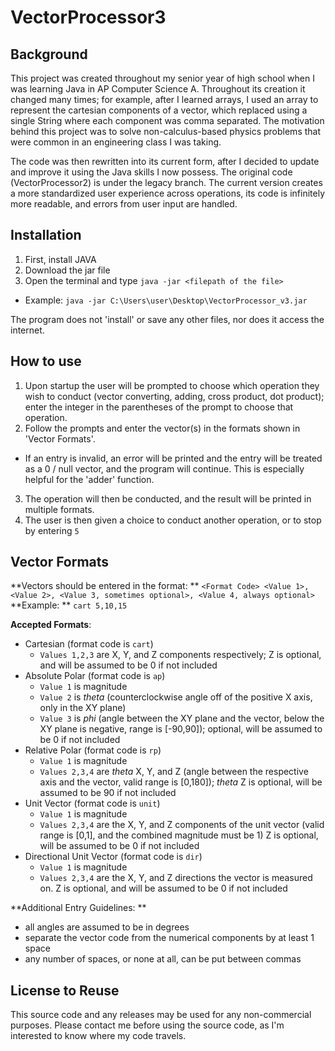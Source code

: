 # VectorProcessor3
## Background
This project was created throughout my senior year of high school when I was learning Java in AP Computer Science A. Throughout its creation it changed many times; for example, after I learned arrays, I used an array to represent the cartesian components of a vector, which replaced using a single String where each component was comma separated. The motivation behind this project was to solve non-calculus-based physics problems that were common in an engineering class I was taking. 

The code was then rewritten into its current form, after I decided to update and improve it using the Java skills I now possess. The original code (VectorProcessor2) is under the legacy branch. The current version creates a more standardized user experience across operations, its code is infinitely more readable, and errors from user input are handled.  

## Installation
1. First, install JAVA
2. Download the jar file
3. Open the terminal and type `java -jar <filepath of the file>`
  - Example: `java -jar C:\Users\user\Desktop\VectorProcessor_v3.jar`

The program does not 'install' or save any other files, nor does it access the internet.

## How to use
1. Upon startup the user will be prompted to choose which operation they wish to conduct (vector converting, adding, cross product, dot product); enter the integer in the parentheses of the prompt to choose that operation. 
2. Follow the prompts and enter the vector(s) in the formats shown in 'Vector Formats'. 
  - If an entry is invalid, an error will be printed and the entry will be treated as a 0 / null vector, and the program will continue. This is especially helpful for the 'adder' function.
3. The operation will then be conducted, and the result will be printed in multiple formats. 
4. The user is then given a choice to conduct another operation, or to stop by entering `5` 

## Vector Formats
**Vectors should be entered in the format: ** `<Format Code> <Value 1>, <Value 2>, <Value 3, sometimes optional>, <Value 4, always optional>`
**Example: ** `cart 5,10,15`

**Accepted Formats**:
- Cartesian (format code is `cart`)
  - `Values 1,2,3` are X, Y, and Z components respectively; Z is optional, and will be assumed to be 0 if not included
- Absolute Polar (format code is `ap`)
  - `Value 1` is magnitude
  - `Value 2` is _theta_ (counterclockwise angle off of the positive X axis, only in the XY plane)
  - `Value 3` is _phi_ (angle between the XY plane and the vector, below the XY plane is negative, range is [-90,90]); optional, will be assumed to be 0 if not included
- Relative Polar (format code is `rp`)
  - `Value 1` is magnitude
  - `Values 2,3,4` are _theta_ X, Y, and Z (angle between the respective axis and the vector, valid range is [0,180]); _theta_ Z is optional, will be assumed to be 90 if not included
- Unit Vector (format code is `unit`)
  - `Value 1` is magnitude
  - `Values 2,3,4` are the X, Y, and Z components of the unit vector (valid range is [0,1], and the combined magnitude must be 1) Z is optional, will be assumed to be 0 if not included
- Directional Unit Vector (format code is `dir`)
  - `Value 1` is magnitude
  - `Values 2,3,4` are the X, Y, and Z directions the vector is measured on. Z is optional, and will be assumed to be 0 if not included

**Additional Entry Guidelines: **
- all angles are assumed to be in degrees
- separate the vector code from the numerical components by at least 1 space
- any number of spaces, or none at all, can be put between commas

## License to Reuse
This source code and any releases may be used for any non-commercial purposes. Please contact me before using the source code, as I'm interested to know where my code travels.

